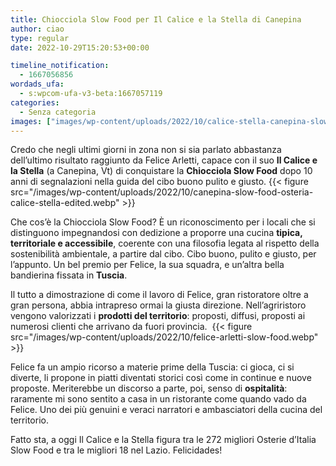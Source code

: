 ```yaml
---
title: Chiocciola Slow Food per Il Calice e la Stella di Canepina
author: ciao
type: regular
date: 2022-10-29T15:20:53+00:00

timeline_notification:
  - 1667056856
wordads_ufa:
  - s:wpcom-ufa-v3-beta:1667057119
categories:
  - Senza categoria
images: ["images/wp-content/uploads/2022/10/calice-stella-canepina-slow-food.webp"]
---
```

 

Credo che negli ultimi giorni in zona non si sia parlato abbastanza dell’ultimo risultato raggiunto da Felice Arletti, capace con il suo **Il Calice e la Stella** (a Canepina, Vt) di conquistare la **Chiocciola Slow Food** dopo 10 anni di segnalazioni nella guida del cibo buono pulito e giusto. 
{{< figure src="/images/wp-content/uploads/2022/10/canepina-slow-food-osteria-calice-stella-edited.webp" >}}
 

Che cos’è la Chiocciola Slow Food? È un riconoscimento per i locali che si distinguono impegnandosi con dedizione a proporre una cucina **tipica, territoriale e accessibile**, coerente con una filosofia legata al rispetto della sostenibilità ambientale, a partire dal cibo. Cibo buono, pulito e giusto, per l’appunto. Un bel premio per Felice, la sua squadra, e un’altra bella bandierina fissata in **Tuscia**. 

Il tutto a dimostrazione di come il lavoro di Felice, gran ristoratore oltre a gran persona, abbia intrapreso ormai la giusta direzione. Nell’agriristoro vengono valorizzati i **prodotti del territorio**: proposti, diffusi, proposti ai numerosi clienti che arrivano da fuori provincia. 
{{< figure src="/images/wp-content/uploads/2022/10/felice-arletti-slow-food.webp" >}}
 

Felice fa un ampio ricorso a materie prime della Tuscia: ci gioca, ci si diverte, li propone in piatti diventati storici così come in continue e nuove proposte. Meriterebbe un discorso a parte, poi, senso di **ospitalità**: raramente mi sono sentito a casa in un ristorante come quando vado da Felice. Uno dei più genuini e veraci narratori e ambasciatori della cucina del territorio.

Fatto sta, a oggi Il Calice e la Stella figura tra le 272 migliori Osterie d&#8217;Italia Slow Food e tra le migliori 18 nel Lazio. Felicidades!